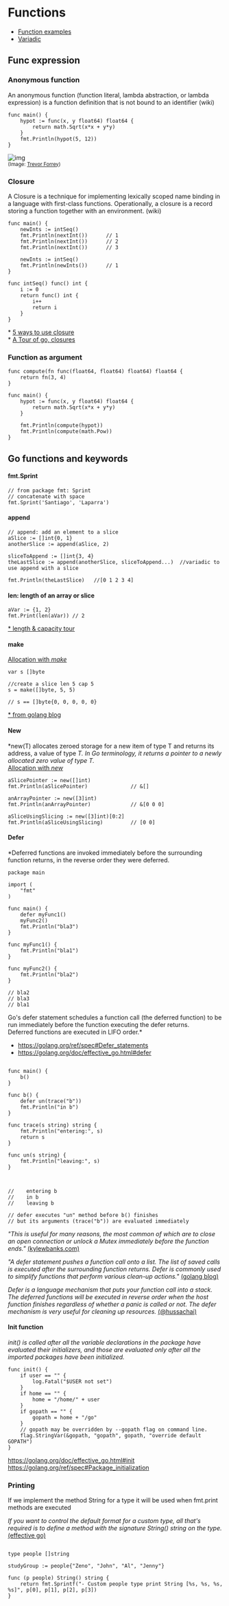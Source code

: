 # Functions

- [Function examples](../src/06-functions)
- [Variadic](https://golang.org/ref/spec#Passing_arguments_to_..._parameters)

## Func expression

### Anonymous function
An anonymous function (function literal, lambda abstraction, or lambda expression) 
is a function definition that is not bound to an identifier (wiki)
```
func main() {
	hypot := func(x, y float64) float64 {
		return math.Sqrt(x*x + y*y)
	}
	fmt.Println(hypot(5, 12))
}
```

![img](../resources/anonymous-gopher.png)  
<sub>(Image: [Trevor Forrey](https://medium.com/@trevor4e/learning-gos-concurrency-through-illustrations-8c4aff603b3))</sub>

### Closure
A Closure is a technique for implementing lexically scoped name binding 
in a language with first-class functions. Operationally, a closure is a 
record storing a function together with an environment. (wiki)

```
func main() {
    newInts := intSeq()         
    fmt.Println(nextInt())      // 1
    fmt.Println(nextInt())      // 2
    fmt.Println(nextInt())      // 3

    newInts := intSeq()
    fmt.Println(newInts())      // 1
}

func intSeq() func() int {
    i := 0
    return func() int {
        i++
        return i
    }
}
```
\* [5 ways to use closure](https://www.calhoun.io/5-useful-ways-to-use-closures-in-go/)  
\* [A Tour of go, closures](https://tour.golang.org/moretypes/25)


### Function as argument
```
func compute(fn func(float64, float64) float64) float64 {
	return fn(3, 4)
}

func main() {	
	hypot := func(x, y float64) float64 {
		return math.Sqrt(x*x + y*y)
	}

	fmt.Println(compute(hypot))
	fmt.Println(compute(math.Pow))
}

```
## Go functions and keywords

#### fmt.Sprint
```
// from package fmt: Sprint
// concatenate with space
fmt.Sprint('Santiago', 'Laparra')
```

#### append
```
// append: add an element to a slice
aSlice := []int{0, 1}
anotherSlice := append(aSlice, 2)

sliceToAppend := []int{3, 4}
theLastSlice := append(anotherSlice, sliceToAppend...)  //variadic to use append with a slice

fmt.Println(theLastSlice)   //[0 1 2 3 4] 
```

#### len: length of an array or slice
```
aVar := {1, 2}
fmt.Print(len(aVar)) // 2
```
[* length & capacity tour](https://tour.golang.org/moretypes/11)


#### make
[Allocation with *make*](https://golang.org/doc/effective_go.html#allocation_make)
```
var s []byte

//create a slice len 5 cap 5
s = make([]byte, 5, 5)

// s == []byte{0, 0, 0, 0, 0}
```
[* from golang blog](https://blog.golang.org/go-slices-usage-and-internals)


#### New
*new(T) allocates zeroed storage for a new item of type T and returns its address, a value of type *T. In Go terminology, it returns a pointer to a newly allocated zero value of type T.*  
[Allocation with *new*](https://golang.org/doc/effective_go.html#allocation_new)
```
aSlicePointer := new([]int) 
fmt.Println(aSlicePointer)              // &[]

anArrayPointer := new([3]int) 
fmt.Println(anArrayPointer)             // &[0 0 0]

aSliceUsingSlicing := new([3]int)[0:2] 
fmt.Println(aSliceUsingSlicing)         // [0 0]

```

#### Defer   

*Deferred functions are invoked immediately before the surrounding function returns, in the reverse order they were deferred.  

```
package main

import (
	"fmt"
)

func main() {
	defer myFunc1()
	myFunc2()
	fmt.Println("bla3")
}

func myFunc1() {
	fmt.Println("bla1")
}

func myFunc2() {
	fmt.Println("bla2")
}

// bla2
// bla3
// bla1
```

Go's defer statement schedules a function call (the deferred function) to be run immediately before the function executing the defer returns.  
Deferred functions are executed in LIFO order.*

- https://golang.org/ref/spec#Defer_statements
- https://golang.org/doc/effective_go.html#defer

```

func main() {
	b()
}

func b() {
	defer un(trace("b"))
	fmt.Println("in b")
}

func trace(s string) string {
	fmt.Println("entering:", s)
	return s
}

func un(s string) {
	fmt.Println("leaving:", s)
}



//    entering b
//    in b
//    leaving b

// defer executes "un" method before b() finishes 
// but its arguments (trace("b")) are evaluated immediately
```
*"This is useful for many reasons, the most common of which are to close an open connection or unlock a Mutex immediately before the function ends."* [(kylewbanks.com)](https://kylewbanks.com/blog/when-to-use-defer-in-go)  

*"A defer statement pushes a function call onto a list. The list of saved calls is executed after the surrounding function returns. Defer is commonly used to simplify functions that perform various clean-up actions."* [(golang blog)](https://blog.golang.org/defer-panic-and-recover)

*Defer is a language mechanism that puts your function call into a stack. The deferred functions will be executed in reverse order when the host function finishes regardless of whether a panic is called or not. The defer mechanism is very useful for cleaning up resources.* [(@hussachai)]

[(@hussachai)]: https://medium.com/@hussachai/error-handling-in-go-a-quick-opinionated-guide-9199dd7c7f76

#### Init function
*init() is called after all the variable declarations in the package have evaluated their initializers, and those are evaluated only after all the imported packages have been initialized.*  
```
func init() {
    if user == "" {
        log.Fatal("$USER not set")
    }
    if home == "" {
        home = "/home/" + user
    }
    if gopath == "" {
        gopath = home + "/go"
    }
    // gopath may be overridden by --gopath flag on command line.
    flag.StringVar(&gopath, "gopath", gopath, "override default GOPATH")
}
```
https://golang.org/doc/effective_go.html#init  
https://golang.org/ref/spec#Package_initialization

### Printing
If we implement the method String for a type it will be used when fmt.print methods are executed  

*If you want to control the default format for a custom type, all that's required is to define a method with the signature String() string on the type.* 
[(effective go)](https://golang.org/doc/effective_go.html#printing)

```

type people []string

studyGroup := people{"Zeno", "John", "Al", "Jenny"}

func (p people) String() string {
	return fmt.Sprintf("- Custom people type print String [%s, %s, %s, %s]", p[0], p[1], p[2], p[3])
}
```
